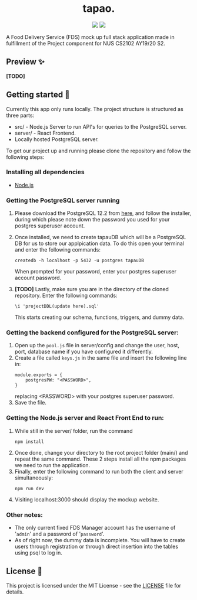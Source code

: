 <h1 align="center">tapao.</h1>
<p align="center">
	<a href = "#"><img src="https://img.shields.io/badge/Powered by-Caffeine-6f4e37?logo=Buy-Me-A-Coffee"></a>
	<a href = "https://github.com/CS2102-Team-51/main/blob/master/LICENSE"><img src="https://img.shields.io/badge/License-MIT-informational"></a>
</p>

A Food Delivery Service (FDS) mock up full stack application made in fulfillment of the Project component for NUS CS2102 AY19/20 S2.
  

## Preview :sparkles:

**[TODO]**

## Getting started :space_invader:

Currently this app only runs locally. The project structure is structured as three parts:
* src/ - Node.js Server to run API's for queries to the PostgreSQL server.
* server/ - React Frontend.
* Locally hosted PostgreSQL server.

To get our project up and running please clone the repository and follow the following steps:
### Installing all dependencies
- [Node.js](https://nodejs.org/en/)

### Getting the PostgreSQL server running
1. Please download the PostgreSQL 12.2 from [here](https://www.enterprisedb.com/downloads/postgres-postgresql-downloads), and follow the installer, during which please note down the password you used for your postgres superuser account.

2. Once installed, we need to create tapauDB which will be a PostgreSQL DB for us to store our applpication data. To do this open your terminal and enter the following commands:
    ```
    createdb -h localhost -p 5432 -u postgres tapauDB
    ```
    When prompted for your password, enter your postgres superuser account password.

3. **[TODO]** Lastly, make sure you are in the directory of the cloned repository. Enter the following commands: 
    ```
    \i 'projectDDL(update here).sql'
    ```
    This starts creating our schema, functions, triggers, and dummy data.

### Getting the backend configured for the PostgreSQL server:
1. Open up the `pool.js` file in server/config and change the user, host, port, database name if you have configured it differently.
2. Create a file called `keys.js` in the same file and insert the following line in:
    ```
    module.exports = {
        postgresPW: "<PASSWORD>",   
    }
    ```
    replacing \<PASSWORD\> with your postgres superuser password.
3. Save the file.

### Getting the Node.js server and React Front End to run:
1. While still in the server/ folder, run the command
    ```
    npm install
    ```
2. Once done, change your directory to the root project folder (main/) and repeat the same command. These 2 steps install all the npm packages we need to run the application.
3. Finally, enter the following command to run both the client and server simultaneously:
    ```
    npm run dev
    ```
4. Visiting localhost:3000 should display the mockup website.

### Other notes:
* The only current fixed FDS Manager account has the username of '`admin`' and a password of '`password`'.
* As of right now, the dummy data is incomplete. You will have to create users through registration or through direct insertion into the tables using psql to log in.

## License :pencil:

 This project is licensed under the MIT License - see the [LICENSE](https://github.com/CS2102-Team-51/main/blob/master/LICENSE) file for details.

